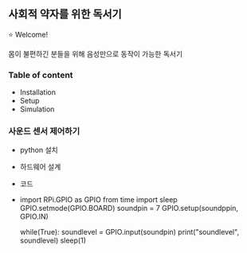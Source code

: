 ## 사회적 약자를 위한 독서기

:star: Welcome!

몸이 불편하긴 분들을 위해 음성만으로 동작이 가능한 독서기

### Table of content

- Installation
- Setup
- Simulation

### 사운드 센서 제어하기

- python 설치
- 하드웨어 설계
- 코드
- import RPi.GPIO as GPIO
  from time import sleep
  GPIO.setmode(GPIO.BOARD)
  soundpin = 7
  GPIO.setup(soundppin, GPIO.IN)

  while(True):
  soundlevel = GPIO.input(soundpin)
  print("soundlevel", soundlevel)
  sleep(1)
